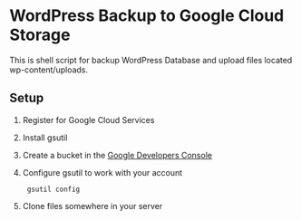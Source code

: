WordPress Backup to Google Cloud Storage
========================================

This is shell script for backup WordPress Database and upload files located wp-content/uploads.



Setup
-----
1. Register for Google Cloud Services
2. Install gsutil
3. Create a bucket in the [Google Developers Console](https://console.developers.google.com/)
4. Configure gsutil to work with your account

		gsutil config

5. Clone files somewhere in your server

